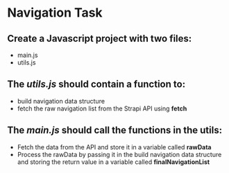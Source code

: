 # Navigation Task
## Create a Javascript project with two files:

- main.js
- utils.js

## The ***utils.js*** should contain a function to:

- build navigation data structure
- fetch the raw navigation list from the Strapi API using **fetch**

## The ***main.js*** should call the functions in the utils:

- Fetch the data from the API and store it in a variable called **rawData**
- Process the rawData by passing it in the build navigation data structure and storing the return value in a variable called **finalNavigationList**

